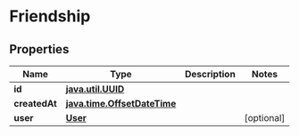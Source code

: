 
# Friendship

## Properties
Name | Type | Description | Notes
------------ | ------------- | ------------- | -------------
**id** | [**java.util.UUID**](java.util.UUID.md) |  | 
**createdAt** | [**java.time.OffsetDateTime**](java.time.OffsetDateTime.md) |  | 
**user** | [**User**](User.md) |  |  [optional]



